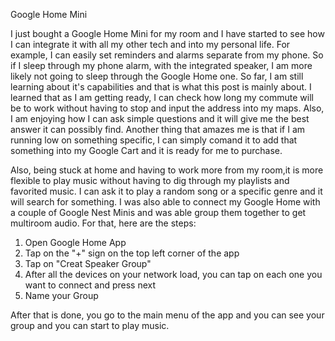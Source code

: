 Google Home Mini

I just bought a Google Home Mini for my room and I have started to see how I can integrate it with all my other tech and into my personal
life. For example, I can easily set reminders and alarms separate from my phone. So if I sleep through my phone alarm, with the integrated
speaker, I am more likely not going to sleep through the Google Home one. So far, I am still learning about it's capabilities and that is
what this post is mainly about. I learned that as I am getting ready, I can check how long my commute will be to work without having to
stop and input the address into my maps. Also, I am enjoying how I can ask simple questions and it will give me the best answer it can
possibly find. Another thing that amazes me is that if I am running low on something specific, I can simply comand it to add that something
into my Google Cart and it is ready for me to purchase. 

Also, being stuck at home and having to work more from my room,it is more flexible to play music without having to dig through my playlists
and favorited music. I can ask it to play a random song or a specific genre and it will search for something. I was also able to connect my
Google Home with a couple of Google Nest Minis and was able group them together to get multiroom audio. For that, here are the steps:

1. Open Google Home App
2. Tap on the "+" sign on the top left corner of the app
3. Tap on "Creat Speaker Group"
4. After all the devices on your network load, you can tap on each one you want to connect and press next
5. Name your Group

After that is done, you go to the main menu of the app and you can see your group and you can start to play music.